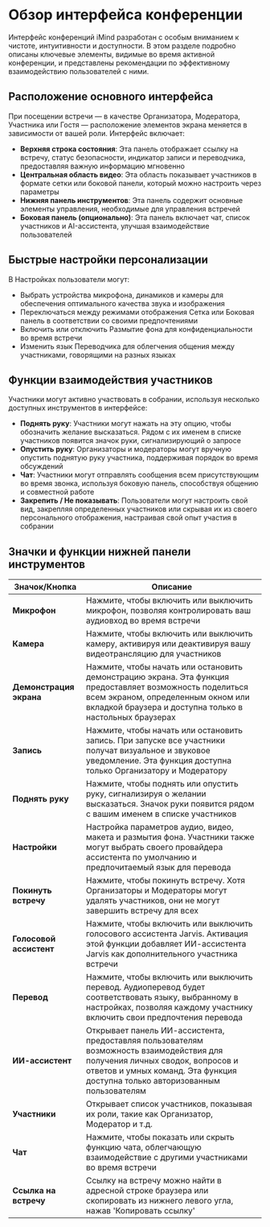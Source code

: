 # Обзор интерфейса конференции

Интерфейс конференций iMind разработан с особым вниманием к чистоте, интуитивности и доступности. В этом разделе подробно описаны ключевые элементы, видимые во время активной конференции, и представлены рекомендации по эффективному взаимодействию пользователей с ними.

## Расположение основного интерфейса

При посещении встречи — в качестве Организатора, Модератора, Участника или Гостя — расположение элементов экрана меняется в зависимости от вашей роли. Интерфейс включает:

- **Верхняя строка состояния**: Эта панель отображает ссылку на встречу, статус безопасности, индикатор записи и переводчика, предоставляя важную информацию мгновенно
- **Центральная область видео**: Эта область показывает участников в формате сетки или боковой панели, который можно настроить через параметры
- **Нижняя панель инструментов**: Эта панель содержит основные элементы управления, необходимые для управления встречей
- **Боковая панель (опционально)**: Эта панель включает чат, список участников и AI-ассистента, улучшая взаимодействие пользователей

## Быстрые настройки персонализации

В Настройках пользователи могут:

- Выбрать устройства микрофона, динамиков и камеры для обеспечения оптимального качества звука и изображения
- Переключаться между режимами отображения Сетка или Боковая панель в соответствии со своими предпочтениями
- Включить или отключить Размытие фона для конфиденциальности во время встречи
- Изменить язык Переводчика для облегчения общения между участниками, говорящими на разных языках

## Функции взаимодействия участников

Участники могут активно участвовать в собрании, используя несколько доступных инструментов в интерфейсе:

- **Поднять руку**: Участники могут нажать на эту опцию, чтобы обозначить желание высказаться. Рядом с их именем в списке участников появится значок руки, сигнализирующий о запросе
- **Опустить руку**: Организаторы и модераторы могут вручную опустить поднятую руку участника, поддерживая порядок во время обсуждений
- **Чат**: Участники могут отправлять сообщения всем присутствующим во время звонка, используя боковую панель, способствуя общению и совместной работе
- **Закрепить / Не показывать**: Пользователи могут настроить свой вид, закрепляя определенных участников или скрывая их из своего персонального отображения, настраивая свой опыт участия в собрании

## Значки и функции нижней панели инструментов

| Значок/Кнопка      | Описание                                                                                                                                                                                    |
| ------------------ | ------------------------------------------------------------------------------------------------------------------------------------------------------------------------------------------- |
| **Микрофон**       | Нажмите, чтобы включить или выключить микрофон, позволяя контролировать ваш аудиовход во время встречи                                                                                    |
| **Камера**         | Нажмите, чтобы включить или выключить камеру, активируя или деактивируя вашу видеотрансляцию для участников                                                                               |
| **Демонстрация экрана** | Нажмите, чтобы начать или остановить демонстрацию экрана. Эта функция предоставляет возможность поделиться всем экраном, определенным окном или вкладкой браузера и доступна только в настольных браузерах |
| **Запись**         | Нажмите, чтобы начать или остановить запись. При запуске все участники получат визуальное и звуковое уведомление. Эта функция доступна только Организатору и Модератору                  |
| **Поднять руку**   | Нажмите, чтобы поднять или опустить руку, сигнализируя о желании высказаться. Значок руки появится рядом с вашим именем в списке участников                                              |
| **Настройки**      | Настройка параметров аудио, видео, макета и размытия фона. Участники также могут выбрать своего провайдера ассистента по умолчанию и предпочитаемый язык для перевода                   |
| **Покинуть встречу** | Нажмите, чтобы покинуть встречу. Хотя Организаторы и Модераторы могут удалять участников, они не могут завершить встречу для всех                                                      |
| **Голосовой ассистент** | Нажмите, чтобы включить или выключить голосового ассистента Jarvis. Активация этой функции добавляет ИИ-ассистента Jarvis как дополнительного участника встречи                    |
| **Перевод**        | Нажмите, чтобы включить или выключить перевод. Аудиоперевод будет соответствовать языку, выбранному в настройках, позволяя каждому участнику включить свои предпочтения перевода        |
| **ИИ-ассистент**   | Открывает панель ИИ-ассистента, предоставляя пользователям возможность взаимодействия для получения личных сводок, вопросов и ответов и умных команд. Эта функция доступна только авторизованным пользователям |
| **Участники**      | Открывает список участников, показывая их роли, такие как Организатор, Модератор и т.д.                                                                                                    |
| **Чат**            | Нажмите, чтобы показать или скрыть функцию чата, облегчающую взаимодействие с другими участниками во время встречи                                                                        |
| **Ссылка на встречу** | Ссылку на встречу можно найти в адресной строке браузера или скопировать из нижнего левого угла, нажав 'Копировать ссылку'                                                            |